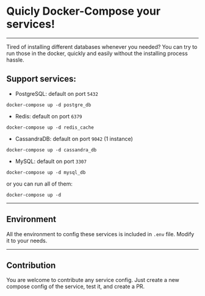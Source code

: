 # Quicly Docker-Compose your services!

---
Tired of installing different databases whenever you needed?
You can try to run those in the docker, quickly and easily without the installing process hassle.

## Support services:

- PostgreSQL: default on port `5432`

```shell
docker-compose up -d postgre_db
```

- Redis: default on port `6379`

```shell
docker-compose up -d redis_cache
```

- CassandraDB: default on port `9042` (1 instance)

```shell
docker-compose up -d cassandra_db
```

- MySQL: default on port `3307`

```shell
docker-compose up -d mysql_db
```

or you can run all of them:

```shell
docker-compose up -d
```

---

## Environment

All the environment to config these services is included in `.env` file. Modify it to your needs.

---

## Contribution

You are welcome to contribute any service config. Just create a new
compose config of the service, test it, and create a PR.
